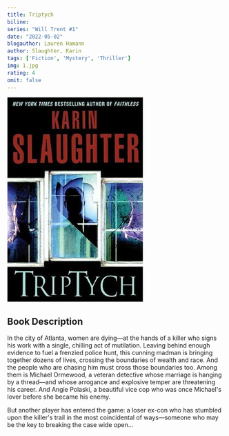 ```yaml
---
title: Triptych
biline:
series: "Will Trent #1"
date: "2022-05-02"
blogauthor: Lauren Hamann
author: Slaughter, Karin
tags: ['Fiction', 'Mystery', 'Thriller']
img: 1.jpg
rating: 4
omit: false
---
```


![Book Cover](1.jpg)

## Book Description

In the city of Atlanta, women are dying—at the hands of a killer who signs his work with a single, chilling act of mutilation. Leaving behind enough evidence to fuel a frenzied police hunt, this cunning madman is bringing together dozens of lives, crossing the boundaries of wealth and race. And the people who are chasing him must cross those boundaries too. Among them is Michael Ormewood, a veteran detective whose marriage is hanging by a thread—and whose arrogance and explosive temper are threatening his career. And Angie Polaski, a beautiful vice cop who was once Michael's lover before she became his enemy.

But another player has entered the game: a loser ex-con who has stumbled upon the killer's trail in the most coincidental of ways—someone who may be the key to breaking the case wide open...
